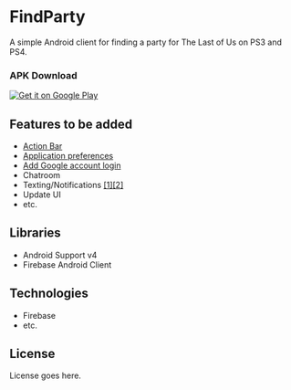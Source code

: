 FindParty
=========
A simple Android client for finding a party for The Last of Us on PS3 and PS4.

### APK Download

<a href="https://play.google.com/store/apps/details?id=com.partysearch&hl=en">
  <img alt="Get it on Google Play"
       src="https://developer.android.com/images/brand/en_generic_rgb_wo_45.png" />
</a> 

## Features to be added
  - [Action Bar](http://developer.android.com/guide/topics/ui/actionbar.html)
  - [Application preferences](http://developer.android.com/reference/android/preference/Preference.html)
  - [Add Google account login](https://developer.android.com/google/auth/http-auth.html)
  - Chatroom
  - Texting/Notifications [[1]](http://developer.android.com/reference/android/telephony/SmsManager.html)[[2]](http://www.tutorialspoint.com/android/android_sending_sms.htm)
  - Update UI
  - etc.
  
## Libraries
  - Android Support v4
  - Firebase Android Client

## Technologies
  - Firebase
  - etc.

## License
  License goes here.
